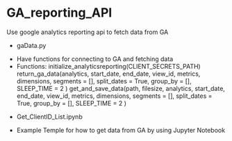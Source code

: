# GA_reporting_API
Use google analytics reporting api to fetch data from GA
* gaData.py
- Have functions for connecting to GA and fetching data
- Functions:
  initialize_analyticsreporting(CLIENT_SECRETS_PATH)
  return_ga_data(analytics,
                start_date,
                end_date,
                view_id,
                metrics,
                dimensions,
                segments = [],
                split_dates = True,
                group_by = [],
                SLEEP_TIME = 2
                )
  get_and_save_data(path,
                    filesize,
                    analytics,
                    start_date,
                    end_date,
                    view_id,
                    metrics,
                    dimensions,
                    segments = [],
                    split_dates = True,
                    group_by = [],
                    SLEEP_TIME = 2
                    )
* Get_ClientID_List.ipynb
- Example Temple for how to get data from GA by using Jupyter Notebook
